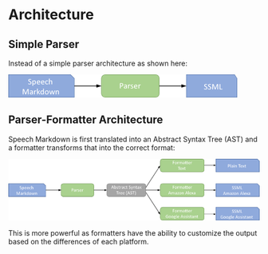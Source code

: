 # Architecture

## Simple Parser
Instead of a simple parser architecture as shown here:

![](./assets/simple-parser-diagram.png)

## Parser-Formatter Architecture
Speech Markdown is first translated into an Abstract Syntax Tree (AST) and a formatter transforms that into the correct format:

![](./assets/parser-formatter-diagram.png)

This is more powerful as formatters have the ability to customize the output based on the differences of each platform.